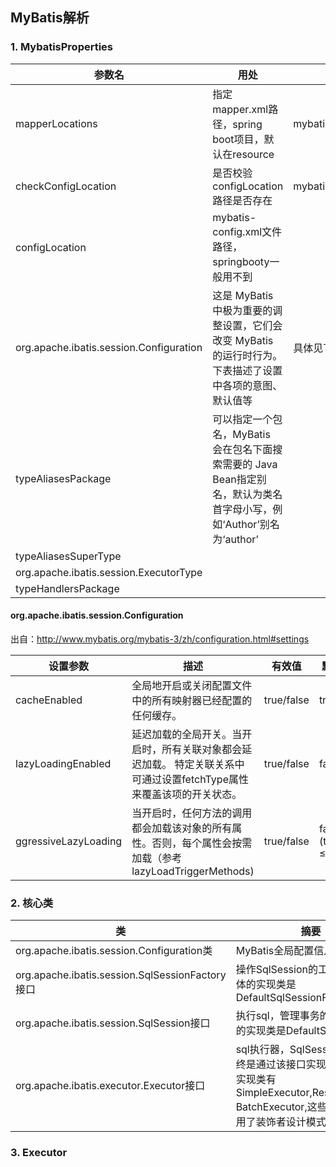 ## MyBatis解析

### 1. MybatisProperties

参数名         | 用处              | memo     |
--------------------|------------------|-----------------------|
mapperLocations |  指定mapper.xml路径，spring boot项目，默认在resource   | mybatis.mapperlocations=classpath:com.nhsoft.share.mybatis.model/*.xml|
checkConfigLocation |  是否校验configLocation路径是否存在   | mybatis.mapperlocations=classpath:com.nhsoft.share.mybatis.model/*.xml|
configLocation       | mybatis-config.xml文件路径，springbooty一般用不到   |  |
org.apache.ibatis.session.Configuration  |这是 MyBatis 中极为重要的调整设置，它们会改变 MyBatis 的运行时行为。下表描述了设置中各项的意图、默认值等      | 具体见下面表格      |
typeAliasesPackage      | 可以指定一个包名，MyBatis 会在包名下面搜索需要的 Java Bean指定别名，默认为类名首字母小写，例如‘Author’别名为‘author’ |  |
typeAliasesSuperType           |   |  |
org.apache.ibatis.session.ExecutorType         |      |    |
typeHandlersPackage           |      |       |


#### org.apache.ibatis.session.Configuration
出自：<http://www.mybatis.org/mybatis-3/zh/configuration.html#settings>

设置参数        | 描述              | 有效值    | 默认值 |
--------------------|------------------|-----------------------|-----------------------|
cacheEnabled	| 全局地开启或关闭配置文件中的所有映射器已经配置的任何缓存。| true/false	| true
lazyLoadingEnabled | 延迟加载的全局开关。当开启时，所有关联对象都会延迟加载。 特定关联关系中可通过设置fetchType属性来覆盖该项的开关状态。	| true/false | false
ggressiveLazyLoading | 当开启时，任何方法的调用都会加载该对象的所有属性。否则，每个属性会按需加载（参考lazyLoadTriggerMethods) | true/false | false (true in ≤3.4.1)


### 2. 核心类
类        | 摘要             | 
--------------------|------------------|
org.apache.ibatis.session.Configuration类 | MyBatis全局配置信息类
org.apache.ibatis.session.SqlSessionFactory接口 | 操作SqlSession的工厂接口，具体的实现类是DefaultSqlSessionFactory
org.apache.ibatis.session.SqlSession接口 | 执行sql，管理事务的接口，具体的实现类是DefaultSqlSession
org.apache.ibatis.executor.Executor接口 | sql执行器，SqlSession执行sql最终是通过该接口实现的，常用的实现类有SimpleExecutor,ResueExecutor, BatchExecutor,这些实现类都使用了装饰者设计模式

### 3. Executor
